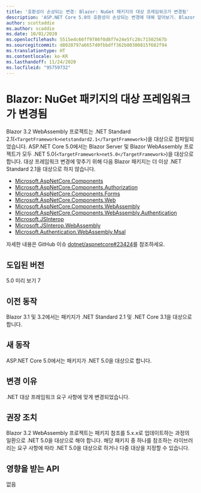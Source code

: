 ```yaml
---
title: '호환성이 손상되는 변경: Blazor: NuGet 패키지의 대상 프레임워크가 변경됨'
description: 'ASP.NET Core 5.0의 호환성이 손상되는 변경에 대해 알아보기. Blazor: NuGet 패키지의 대상 프레임워크가 변경됨'
author: scottaddie
ms.author: scaddie
ms.date: 10/01/2020
ms.openlocfilehash: 5515edc66ff9786f0d8f7e24e5fc28c71502567b
ms.sourcegitcommit: d8020797a6657d0fbbdff362b80300815f682f94
ms.translationtype: HT
ms.contentlocale: ko-KR
ms.lasthandoff: 11/24/2020
ms.locfileid: "95759732"
---
```

# <a name="blazor-target-framework-of-nuget-packages-changed"></a>Blazor: NuGet 패키지의 대상 프레임워크가 변경됨

Blazor 3.2 WebAssembly 프로젝트는 .NET Standard 2.1(`<TargetFramework>netstandard2.1</TargetFramework>`)을 대상으로 컴파일되었습니다. ASP.NET Core 5.0에서는 Blazor Server 및 Blazor WebAssembly 프로젝트가 모두 .NET 5.0(`<TargetFramework>net5.0</TargetFramework>`)을 대상으로 합니다. 대상 프레임워크 변경에 맞추기 위해 다음 Blazor 패키지는 더 이상 .NET Standard 2.1을 대상으로 하지 않습니다.

* [Microsoft.AspNetCore.Components](https://www.nuget.org/packages/Microsoft.AspNetCore.Components)
* [Microsoft.AspNetCore.Components.Authorization](https://www.nuget.org/packages/Microsoft.AspNetCore.Components.Authorization)
* [Microsoft.AspNetCore.Components.Forms](https://www.nuget.org/packages/Microsoft.AspNetCore.Components.Forms)
* [Microsoft.AspNetCore.Components.Web](https://www.nuget.org/packages/Microsoft.AspNetCore.Components.Web)
* [Microsoft.AspNetCore.Components.WebAssembly](https://www.nuget.org/packages/Microsoft.AspNetCore.Components.WebAssembly)
* [Microsoft.AspNetCore.Components.WebAssembly.Authentication](https://www.nuget.org/packages/Microsoft.AspNetCore.Components.WebAssembly.Authentication)
* [Microsoft.JSInterop](https://www.nuget.org/packages/Microsoft.JSInterop)
* [Microsoft.JSInterop.WebAssembly](https://www.nuget.org/packages/Microsoft.JSInterop.WebAssembly)
* [Microsoft.Authentication.WebAssembly.Msal](https://www.nuget.org/packages/Microsoft.Authentication.WebAssembly.Msal)

자세한 내용은 GitHub 이슈 [dotnet/aspnetcore#23424](https://github.com/dotnet/aspnetcore/issues/23424)를 참조하세요.

## <a name="version-introduced"></a>도입된 버전

5.0 미리 보기 7

## <a name="old-behavior"></a>이전 동작

Blazor 3.1 및 3.2에서는 패키지가 .NET Standard 2.1 및 .NET Core 3.1을 대상으로 합니다.

## <a name="new-behavior"></a>새 동작

ASP.NET Core 5.0에서는 패키지가 .NET 5.0을 대상으로 합니다.

## <a name="reason-for-change"></a>변경 이유

.NET 대상 프레임워크 요구 사항에 맞게 변경되었습니다.

## <a name="recommended-action"></a>권장 조치

Blazor 3.2 WebAssembly 프로젝트는 패키지 참조를 5.x.x로 업데이트하는 과정의 일환으로 .NET 5.0을 대상으로 해야 합니다. 해당 패키지 중 하나를 참조하는 라이브러리는 요구 사항에 따라 .NET 5.0을 대상으로 하거나 다중 대상을 지정할 수 있습니다.

## <a name="affected-apis"></a>영향을 받는 API

없음

<!--

### Category

ASP.NET Core

### Affected APIs

Not detectable via API analysis

-->
